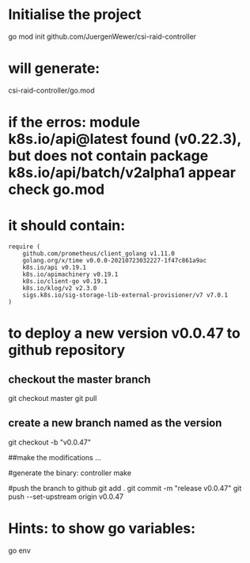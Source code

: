 # Initialise the project
go mod init github.com/JuergenWewer/csi-raid-controller
# will generate:
csi-raid-controller/go.mod
# if  the erros: module k8s.io/api@latest found (v0.22.3), but does not contain package k8s.io/api/batch/v2alpha1 appear check go.mod
# it should contain:
```
require (
    github.com/prometheus/client_golang v1.11.0
    golang.org/x/time v0.0.0-20210723032227-1f47c861a9ac
    k8s.io/api v0.19.1
    k8s.io/apimachinery v0.19.1
    k8s.io/client-go v0.19.1
    k8s.io/klog/v2 v2.3.0
    sigs.k8s.io/sig-storage-lib-external-provisioner/v7 v7.0.1
)
```

# to deploy a new version v0.0.47 to github repository
## checkout the master branch
git checkout master
git pull

## create a new branch named as the version
git checkout -b "v0.0.47"

##make the modifications
...

#generate the binary: controller
make

#push the branch to github
git add .
git commit -m "release v0.0.47"
git push --set-upstream origin v0.0.47


# Hints: to show go variables:
go env
